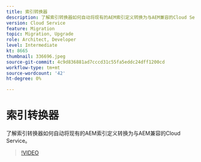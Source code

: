 ```yaml
---
title: 索引转换器
description: 了解索引转换器如何自动将现有的AEM索引定义转换为与AEM兼容的Cloud Service。
version: Cloud Service
feature: Migration
topic: Migration, Upgrade
role: Architect, Developer
level: Intermediate
kt: 8665
thumbnail: 336696.jpeg
source-git-commit: 4c9d836881ad7cccd31c55fa5eddc24dff1200cd
workflow-type: tm+mt
source-wordcount: '42'
ht-degree: 0%

---
```



# 索引转换器

了解索引转换器如何自动将现有的AEM索引定义转换为与AEM兼容的Cloud Service。

>[!VIDEO](https://video.tv.adobe.com/v/336696/?quality=12&learn=on)
